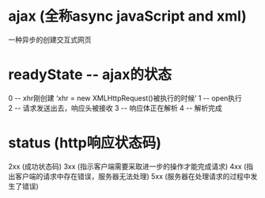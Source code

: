 # ajax (全称async javaScript and xml)
一种异步的创建交互式网页


# readyState  -- ajax的状态
0 -- xhr刚创建    ‘xhr = new XMLHttpRequest()被执行的时候’
1 -- open执行     
2 -- 请求发送出去，响应头被接收
3 -- 响应体正在解析
4 -- 解析完成


# status (http响应状态码)
2xx (成功状态码)
3xx (指示客户端需要采取进一步的操作才能完成请求)
4xx (指出客户端的请求中存在错误，服务器无法处理)
5xx (服务器在处理请求的过程中发生了错误)